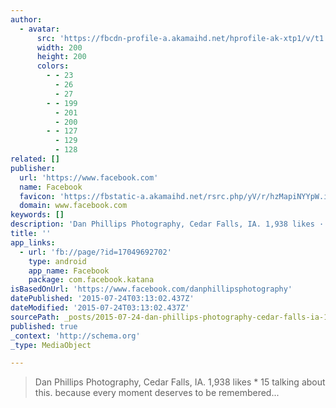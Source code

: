 ```yaml
---
author:
  - avatar:
      src: 'https://fbcdn-profile-a.akamaihd.net/hprofile-ak-xtp1/v/t1.0-1/p200x200/10308741_10152152314072703_2245350563625580197_n.jpg?oh=10a68c45b37cd2e286cf18c6c6bf1e89&oe=564BF9A3&__gda__=1444104059_84f9e2a9c050407a898c445287231e21'
      width: 200
      height: 200
      colors:
        - - 23
          - 26
          - 27
        - - 199
          - 201
          - 200
        - - 127
          - 129
          - 128
related: []
publisher:
  url: 'https://www.facebook.com'
  name: Facebook
  favicon: 'https://fbstatic-a.akamaihd.net/rsrc.php/yV/r/hzMapiNYYpW.ico'
  domain: www.facebook.com
keywords: []
description: 'Dan Phillips Photography, Cedar Falls, IA. 1,938 likes · 15 talking about this. because every moment deserves to be remembered...'
title: ''
app_links:
  - url: 'fb://page/?id=17049692702'
    type: android
    app_name: Facebook
    package: com.facebook.katana
isBasedOnUrl: 'https://www.facebook.com/danphillipsphotography'
datePublished: '2015-07-24T03:13:02.437Z'
dateModified: '2015-07-24T03:13:02.437Z'
sourcePath: _posts/2015-07-24-dan-phillips-photography-cedar-falls-ia-1938-likes-15.md
published: true
_context: 'http://schema.org'
_type: MediaObject

---
```

> Dan Phillips Photography&comma; Cedar Falls&comma; IA&period; 1&comma;938 likes \* 15 talking about this&period; because every moment deserves to be remembered&period;&period;&period;